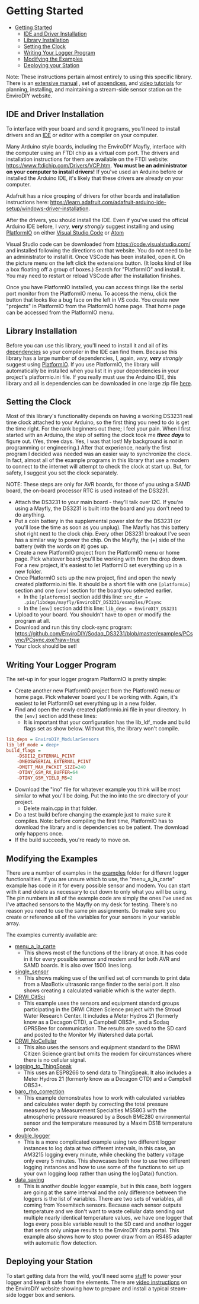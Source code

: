 # Getting Started <!-- {#page_getting_started} -->

[//]: # ( @tableofcontents )

[//]: # ( Start GitHub Only )
- [Getting Started](#getting-started)
  - [IDE and Driver Installation](#ide-and-driver-installation)
  - [Library Installation](#library-installation)
  - [Setting the Clock](#setting-the-clock)
  - [Writing Your Logger Program](#writing-your-logger-program)
  - [Modifying the Examples](#modifying-the-examples)
  - [Deploying your Station](#deploying-your-station)

[//]: # ( End GitHub Only )

Note: These instructions pertain almost entirely to using this specific library.
There is an [extensive manual](https://www.envirodiy.org/mayfly-sensor-station-manual/) , set of [appendices](https://www.envirodiy.org/mayfly-sensor-station-manual/appendices/), and [video tutorials](https://www.envirodiy.org/videos/) for planning, installing, and maintaining a stream-side sensor station on the EnviroDIY website.

## IDE and Driver Installation <!-- {#page_getting_started_ide} -->

To interface with your board and send it programs, you'll need to install drivers and an [IDE](https://en.wikipedia.org/wiki/Integrated_development_environment) or editor with a compiler on your computer.

Many Arduino style boards, including the EnviroDIY Mayfly, interface with the computer using an FTDI chip as a virtual com port.
The drivers and installation instructions for them are available on the FTDI website:  https://www.ftdichip.com/Drivers/VCP.htm.
**You must be an administrator on your computer to install drivers!**  If you've used an Arduino before or installed the Arduino IDE, it's likely that these drivers are already on your computer.

Adafruit has a nice grouping of drivers for other boards and installation instructions here:  https://learn.adafruit.com/adafruit-arduino-ide-setup/windows-driver-installation.

After the drivers, you should install the IDE.
Even if you've used the official Arduino IDE before, I _very, **very** strongly_ suggest installing and using [PlatformIO](https://platformio.org/) on either [Visual Studio Code](https://code.visualstudio.com/) or [Atom](https://atom.io/)

Visual Studio code can be downloaded from https://code.visualstudio.com/ and installed following the directions on that website.
You do not need to be an administrator to install it.
Once VSCode has been installed, open it.
On the picture menu on the left click the extensions button.
(It looks kind of like a box floating off a group of boxes.)
Search for "PlatformIO" and install it.
You may need to restart or reload VSCode after the installation finishes.

Once you have PlatformIO installed, you can access things like the serial port monitor from the PlatformIO menu.
To access the menu, click the button that looks like a bug face on the left in VS code.
You create new "projects" in PlatformIO from the PlatformIO home page.
That home page can be accessed from the PlatformIO menu.

## Library Installation <!-- {#page_getting_started_libraries} -->

Before you can use this library, you'll need to install it and all of its [dependencies](https://github.com/EnviroDIY/ModularSensors/wiki/Library-Dependencies) so your compiler in the IDE can find them.
Because this library has a large number of dependencies, I, again, _very, **very** strongly_ suggest using [PlatformIO](https://platformio.org/).
If you use PlatformIO, the library will automatically be installed when you list it in your dependencies in your project's platformio.ini file.
If you really must use the Arduino IDE, this library and all is dependencies can be downloaded in one large zip file [here](https://github.com/EnviroDIY/Libraries/blob/master/libraries.zip?raw=true).


## Setting the Clock <!-- {#page_getting_started_clock} -->

Most of this library's functionality depends on having a working DS3231 real time clock attached to your Arduino, so the first thing you need to do is get the time right.
For the rank beginners out there; I feel your pain.
When I first started with an Arduino, the step of setting the clock took me _**three days**_ to figure out.
(Yes, three days.
Yes, I was that lost!
My background is *not* in programming or engineering.)
After that experience, nearly the first program I decided was needed was an easier way to synchronize the clock.
In fact, almost all of the example programs in this library that use a modern to connect to the internet will attempt to check the clock at start up.
But, for safety, I suggest you set the clock separately.

NOTE:  These steps are only for AVR boards, for those of you using a SAMD board, the on-board processor RTC is used instead of the DS3231.

- Attach the DS3231 to your main board - they'll talk over I2C.
If you're using a Mayfly, the DS3231 is built into the board and you don't need to do anything.
- Put a coin battery in the supplemental power slot for the DS3231 (or you'll lose the time as soon as you unplug).
The Mayfly has this battery shot right next to the clock chip.
Every other DS3231 breakout I've seen has a similar way to power the chip.
On the Mayfly, the (+) side of the battery (with the words on it) goes up.
- Create a new PlatformIO project from the PlatformIO menu or home page.
Pick whatever board you'll be working with from the drop down.
For a new project, it's easiest to let PlatformIO set everything up in a new folder.
- Once PlatformIO sets up the new project, find and open the newly created platformio.ini file.
It should be a short file with one `[platformio]` section and one `[env]` section for the board you selected earlier.
    - In the `[platformio]` section add this line:  `src_dir = .pio/libdeps/mayfly/EnviroDIY_DS3231/examples/PCsync`
    - In the `[env]` section add this line:  `lib_deps = EnviroDIY_DS3231`
- Upload to your board.
You shouldn't have to open or modify the program at all.
- Download and run this tiny clock-sync program:  https://github.com/EnviroDIY/Sodaq_DS3231/blob/master/examples/PCsync/PCsync.exe?raw=true
- Your clock should be set!


## Writing Your Logger Program <!-- {#page_getting_started_program} -->

The set-up in for your logger program PlatformIO is pretty simple:

- Create another new PlatformIO project from the PlatformIO menu or home page.
Pick whatever board you'll be working with.
Again, it's easiest to let PlatformIO set everything up in a new folder.
- Find and open the newly created platformio.ini file in your directory.
In the `[env]` section add these lines:
    - It is important that your configuration has the lib_ldf_mode and build flags set as show below.
Without this, the library won't compile.

```ini
lib_deps = EnviroDIY_ModularSensors
lib_ldf_mode = deep+
build_flags =
    -DSDI12_EXTERNAL_PCINT
    -DNEOSWSERIAL_EXTERNAL_PCINT
    -DMQTT_MAX_PACKET_SIZE=240
    -DTINY_GSM_RX_BUFFER=64
    -DTINY_GSM_YIELD_MS=2
```

- Download the "ino" file for whatever example you think will be most similar to what you'll be doing.
Put the ino into the src directory of your project.
    - Delete main.cpp in that folder.
- Do a test build before changing the example just to make sure it compiles.
Note: before compiling the first time, PlatformIO has to download the library and is dependencies so be patient.
The download only happens once.
- If the build succeeds, you're ready to move on.


## Modifying the Examples <!-- {#page_getting_started_examples} -->

There are a number of examples in the [examples](https://github.com/EnviroDIY/ModularSensors/tree/master/examples) folder for different logger functionalities.
If you are unsure which to use, the "menu_a_la_carte" example has code in it for every possible sensor and modem.
You can start with it and delete as necessary to cut down to only what you will be using.
The pin numbers in all of the example code are simply the ones I've used as I've attached sensors to the Mayfly on my desk for testing.
There's no reason you need to use the same pin assignments.
Do make sure you create or reference all of the variables for your sensors in your variable array.

The examples currently available are:
- [menu_a_la_carte](https://github.com/EnviroDIY/ModularSensors/tree/master/examples/menu_a_la_carte)
    - This shows most of the functions of the library at once.
It has code in it for every possible sensor and modem and for both AVR and SAMD boards.
It is also over 1500 lines long.
- [single_sensor](https://github.com/EnviroDIY/ModularSensors/tree/master/examples/single_sensor)
    - This shows making use of the unified set of commands to print data from a MaxBotix ultrasonic range finder to the serial port.
It also shows creating a calculated variable which is the water depth.
- [DRWI_CitSci](https://github.com/EnviroDIY/ModularSensors/tree/master/examples/)
    - This example uses the sensors and equipment standard groups participating in the DRWI Citizen Science project with the Stroud Water Research Center.
It includes a Meter Hydros 21 (formerly know as a Decagon CTD), a Campbell OBS3+, and a Sodaq GPRSBee for communication.
The results are saved to the SD card and posted to the Monitor My Watershed data portal.
- [DRWI_NoCellular](https://github.com/EnviroDIY/ModularSensors/tree/master/examples/DRWI_NoCellular)
    - This also uses the sensors and equipment standard to the DRWI Citizen Science grant but omits the modem for circumstances where there is no cellular signal.
- [logging_to_ThingSpeak](https://github.com/EnviroDIY/ModularSensors/tree/master/examples/logging_to_ThingSpeak)
    - This uses an ESP8266 to send data to ThingSpeak.
It also includes a Meter Hydros 21 (formerly know as a Decagon CTD) and a Campbell OBS3+.
- [baro_rho_correction](https://github.com/EnviroDIY/ModularSensors/tree/master/examples/baro_rho_correction)
    - This example demonstrates how to work with calculated variables and calculates water depth by correcting the total pressure measured by a Measurement Specialties MS5803 with the atmospheric pressure measured by a Bosch BME280 environmental sensor and the temperature measured by a Maxim DS18 temperature probe.
- [double_logger](https://github.com/EnviroDIY/ModularSensors/tree/master/examples/double_logger)
    - This is a more complicated example using two different logger instances to log data at two different intervals, in this case, an AM3215 logging every minute, while checking the battery voltage only every 5 minutes.
This showcases both how to use two different logging instances and how to use some of the functions to set up your own logging loop rather than using the logData() function.
- [data_saving](https://github.com/EnviroDIY/ModularSensors/tree/master/examples/)
    - This is another double logger example, but in this case, both loggers are going at the same interval and the only difference between the loggers is the list of variables.
There are two sets of variables, all coming from Yosemitech sensors.
Because each sensor outputs temperature and we don't want to waste cellular data sending out multiple nearly identical temperature values, we have one logger that logs every possible variable result to the SD card and another logger that sends only unique results to the EnviroDIY data portal.
This example also shows how to stop power draw from an RS485 adapter with automatic flow detection.


## Deploying your Station <!-- {#page_getting_started_deploying} -->

To start getting data from the wild, you'll need some [stuff](https://github.com/EnviroDIY/ModularSensors/wiki/Physical-Dependencies) to power your logger and keep it safe from the elements.
There are [video instructions](https://www.envirodiy.org/videos/) on the EnviroDIY website showing how to prepare and install a typical steam-side logger box and seniors.


[//]: # ( @section page_getting_started_other Other Helpful Pages to Get Started )

[//]: # ( @subpage page_library_dependencies )

[//]: # ( @subpage page_physical_dependencies )

[//]: # ( @subpage page_library_terminology )
